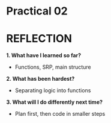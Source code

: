 # Practical 02
# **REFLECTION**


**1. What have I learned so far?**  
- Functions, SRP, main structure  

**2. What has been hardest?**  
- Separating logic into functions  

**3. What will I do differently next time?**  
- Plan first, then code in smaller steps  
